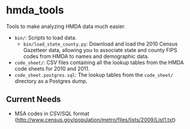 hmda_tools
==========

Tools to make analyzing HMDA data much easier.

* `bin/`: Scripts to load data.  
  * `bin/load_state_county.py`: Download and load the 2010 Census Gazetteer data, allowing you to associate state and county FIPS codes from HMDA to names and demographic data.
* `code_sheet/`: CSV files containing all the lookup tables from the
  HMDA code sheets for 2010 and 2011.
* `code_sheet.postgres.sql`: The lookup tables from the `code_sheet/`
  directory as a Postgres dump.

Current Needs
-------------
* MSA codes in CSV/SQL format (http://www.census.gov/population/metro/files/lists/2009/List1.txt)
